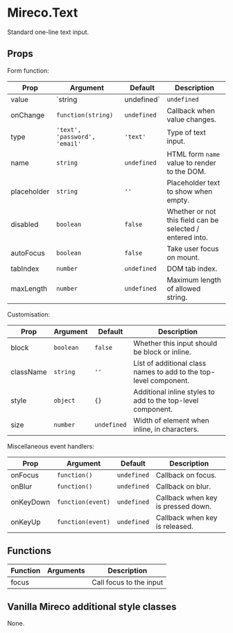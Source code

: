 # Mireco.Text

Standard one-line text input.

## Props

Form function:

| Prop | Argument | Default | Description |
| ---- | -------- | ------- | ----------- |
| value | `string|undefined` | `undefined` | Current text value. |
| onChange | `function(string)` | `undefined` | Callback when value changes. |
| type | `'text', 'password', 'email'` | `'text'` | Type of text input. |
| name | `string` | `undefined` | HTML form `name` value to render to the DOM. |
| placeholder | `string` | `''` | Placeholder text to show when empty. |
| disabled | `boolean` | `false` | Whether or not this field can be selected / entered into. |
| autoFocus | `boolean` | `false` | Take user focus on mount. |
| tabIndex | `number` | `undefined` | DOM tab index. |
| maxLength | `number` | `undefined` | Maximum length of allowed string. |

Customisation:

| Prop | Argument | Default | Description |
| ---- | -------- | ------- | ----------- |
| block | `boolean` | `false` | Whether this input should be block or inline. |
| className | `string` | `''` | List of additional class names to add to the top-level component. |
| style | `object` | `{}` | Additional inline styles to add to the top-level component. |
| size | `number` | `undefined` | Width of element when inline, in characters. |

Miscellaneous event handlers:

| Prop | Argument | Default | Description |
| ---- | -------- | ------- | ----------- |
| onFocus | `function()` | `undefined` | Callback on focus. |
| onBlur | `function()` | `undefined` | Callback on blur. |
| onKeyDown | `function(event)` | `undefined` | Callback when key is pressed down. |
| onKeyUp | `function(event)` | `undefined` | Callback when key is released. |

## Functions

| Function | Arguments | Description |
| -------- | --------- | ----------- |
| focus | | Call focus to the input |

## Vanilla Mireco additional style classes

None.
